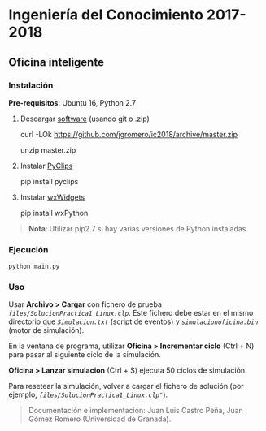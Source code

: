 # Ingeniería del Conocimiento 2017-2018

## Oficina inteligente

### Instalación

**Pre-requisitos**: Ubuntu 16, Python 2.7

1. Descargar [software](https://github.com/jgromero/ic2018) (usando git o .zip)

    curl -LOk https://github.com/jgromero/ic2018/archive/master.zip
    
    unzip master.zip 

2. Instalar [PyClips](http://pyclips.sourceforge.net/web/)

    pip install pyclips

3. Instalar [wxWidgets](https://wxpython.org)

    pip install wxPython

> **Nota**: Utilizar pip2.7 si hay varias versiones de Python instaladas.

### Ejecución

    python main.py 

### Uso
Usar **Archivo > Cargar** con fichero de prueba *`files/SolucionPractica1_Linux.clp`*. Este fichero debe estar en el mismo directorio que *`Simulacion.txt`* (script de eventos) y *`simulacionoficina.bin`* (motor de simulación). 

En la ventana de programa, utilizar **Oficina > Incrementar ciclo** (Ctrl + N) para pasar al siguiente ciclo de la simulación.

**Oficina > Lanzar simulacion** (Ctrl + S) ejecuta 50 ciclos de simulación.

Para resetear la simulación, volver a cargar el fichero de solución (por ejemplo, *`files/SolucionPractica1_Linux.clp"`*).

> Documentación e implementación: Juan Luis Castro Peña, Juan Gómez Romero (Universidad de Granada).